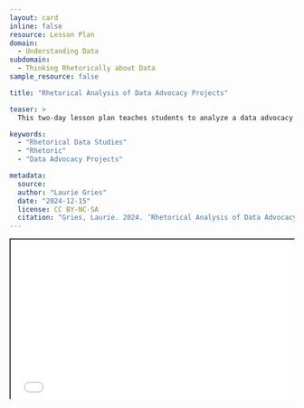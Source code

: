 ```yaml
---
layout: card
inline: false
resource: Lesson Plan
domain:
  - Understanding Data
subdomain:
  - Thinking Rhetorically about Data
sample_resource: false

title: "Rhetorical Analysis of Data Advocacy Projects"

teaser: >
  This two-day lesson plan teaches students to analyze a data advocacy project in order to deepen their abilities to identify the rhetorical situations of data advocacy projects and understand how they are rhetorically designed to meet a community’s or organizations’ advocacy goals.

keywords:
  - "Rhetorical Data Studies"
  - "Rhetoric"
  - "Data Advocacy Projects"

metadata:
  source:
  author: "Laurie Gries"
  date: "2024-12-15"
  license: CC BY-NC-SA
  citation: "Gries, Laurie. 2024. ‘Rhetorical Analysis of Data Advocacy Projects.’ Data Advocacy for All, University of Colorado Boulder."
---
```


<div style="position: relative; padding-bottom: 56.25%; height: 0; overflow: hidden;"><iframe src="../assets/pdf/Lesson Plan- Data Storytelling for Advocacy.pdf" width="100%" title="Lesson Plan- Data Storytelling for Advocacy.pdf" style="border:2px #323639 solid; position: absolute; top: 0; left: 0; right: 0; bottom: 0; height: 100%; max-width: 100%;"></iframe></div>

